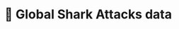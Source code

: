 # 🦈 Global Shark Attacks data

<!--- 
Before modeling, data understand is the key part. Thus, we are going to do Exploratory Data Analysis (EDA) and trying to understand data fully. 
That is the main scope of the work. Let's follow the steps. 

For fun, the global shark attacks dataset has been considered in this work. 


<p align="center">
<img src="/images/shark.gif" width="450">
</p>



-----------------------------------------------------------------------

### ☾ Table of contents
- [ ] Dataset
- [ ] visualization 
- [ ] correaltion matrix 
- [ ] features engineering? feature importance?
- [ ] Insight

-----------------------------------------------------------------------

### ☺︎ Dataset

🦆 [Kaggle data](https://www.kaggle.com/datasets/teajay/global-shark-attacks)

https://www.sharkattackfile.net/index.htm


The full dataset downloaded 29-09-2016. Each row corresponds to a shark attack. Columns:

Case Number
Date
Year
Type
Country
Area
Location
Activity
Name
Sex
Age
Injury
Fatal (Y/N)
Time
Species
Investigator or Source





#### ☻ Train dataset : train.csv 

+ id: Looks like a simple rowID
+ qid{1, 2}: The unique ID of each question in the pair
+ question{1, 2}: The actual textual contents of the questions.
+ is_duplicate: The label that we are trying to predict - whether the two questions are duplicates of each other.

train 데이터 분석 결과은 아래와 같다. 

```
- Total number of question pairs for training: 404290
- Duplicate pairs: 36.92%
- Total number of questions in the training data: 537933
- Number of questions that appear multiple times: 111780
```

metrics : LogLoss looks at the actual predicts as opposed to the order of predictions, we should be able to get a decent score by creating a submission predicting the mean value of the label.


#### ☻ Test dataset : test.csv 

+ test_id: L
+ question{1, 2}: The actual textual contents of the questions.

test 데이터에는 `is_duplicate`,  즉 label이 존재하지 않음 

We see a similar distribution for word count, with most questions being about 10 words long. It looks to me like the distribution of the training set seems more "pointy", while on the test set it is wider. Nevertheless, they are quite similar.


#### ☻ Semantic Analysis
take a look at usage of different punctuation in questions - this may form a basis for some interesting features later on.

```
Questions with question marks: 99.87%
Questions with [math] tags: 0.12%
Questions with full stops: 6.31%
Questions with capitalised first letters: 99.81%
Questions with capital letters: 99.95%
Questions with numbers: 11.83%
```

### ☺︎ Initial Feature Analysis
Before we create a model, we should take a look at how powerful some features are. I will start off with the word share feature from the benchmark model.

#### ☻ TF-IDF
This means that we weigh the terms by how uncommon they are, meaning that we care more about rare words existing in both questions than common one. This makes sense, as for example we care more about whether the word "exercise" appears in both than the word "and" - as uncommon words will be more indicative of the content.


#### ☻ Rebalancing the data 
However, before I do this, I would like to rebalance the data that XGBoost receives, since we have 37% positive class in our training data, and only 17% in the test data. By re-balancing the data so our training set has 17% positives, we can ensure that XGBoost outputs probabilities that will better match the data on the leaderboard, and should get a better score (since LogLoss looks at the probabilities themselves and not just the order of the predictions like AUC)


### ☺︎ Baseline Methodologies
#### ☻ XGBoost

```
import xgboost as xgb

# Set our parameters for xgboost
params = {}
params['objective'] = 'binary:logistic'
params['eval_metric'] = 'logloss'
params['eta'] = 0.02
params['max_depth'] = 4

d_train = xgb.DMatrix(x_train, label=y_train)
d_valid = xgb.DMatrix(x_valid, label=y_valid)

watchlist = [(d_train, 'train'), (d_valid, 'valid')]

bst = xgb.train(params, d_train, 400, watchlist, early_stopping_rounds=50, verbose_eval=10)
```
그리고 test 작업 진행함.
```
d_test = xgb.DMatrix(x_test)
p_test = bst.predict(d_test)

sub = pd.DataFrame()
sub['test_id'] = df_test['test_id']
sub['is_duplicate'] = p_test
sub.to_csv('simple_xgb.csv', index=False)
```

score is `0.35460` on the leaderboard. 


-----------------------------------------------------------------------

### ☻ Reference
1. [ ]( )


### ☻ image sources
1. [Giphy](https://giphy.com/search/sesame-street)

-----------------------------------

-->

